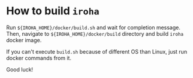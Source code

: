 # How to build `iroha`

Run `${IROHA_HOME}/docker/build.sh` and wait for completion message. Then, navigate to `${IROHA_HOME}/docker/build` directory and build `iroha` docker image. 

If you can't execute `build.sh` because of different OS than Linux, just run docker commands from it.

Good luck!
